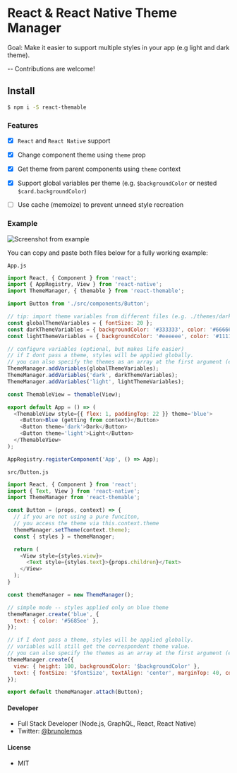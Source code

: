 # React & React Native Theme Manager

Goal: Make it easier to support multiple styles in your app (e.g light and dark theme).

-- Contributions are welcome!

## Install

```sh
$ npm i -S react-themable
```

### Features
 - [x] `React` and `React Native` support
 - [x] Change component theme using `theme` prop
 - [x] Get theme from parent components using `theme` context
 - [x] Support global variables per theme (e.g. `$backgroundColor` or nested `$card.backgroundColor`)
 - [ ] Use cache (memoize) to prevent unneed style recreation


### Example

![Screenshot from example](https://raw.githubusercontent.com/brunolemos/react-themable/master/example.png)

You can copy and paste both files below for a fully working example:

`App.js`
```js
import React, { Component } from 'react';
import { AppRegistry, View } from 'react-native';
import ThemeManager, { themable } from 'react-themable';

import Button from './src/components/Button';

// tip: import theme variables from different files (e.g. ./themes/dark.theme.js)
const globalThemeVariables = { fontSize: 20 };
const darkThemeVariables = { backgroundColor: '#333333', color: '#666666' };
const lightThemeVariables = { backgroundColor: '#eeeeee', color: '#111111' };

// configure variables (optional, but makes life easier)
// if I dont pass a theme, styles will be applied globally.
// you can also specify the themes as an array at the first argument (e.g. ['dark', 'light'])
ThemeManager.addVariables(globalThemeVariables);
ThemeManager.addVariables('dark', darkThemeVariables);
ThemeManager.addVariables('light', lightThemeVariables);

const ThemableView = themable(View);

export default App = () => (
  <ThemableView style={{ flex: 1, paddingTop: 22 }} theme='blue'>
    <Button>Blue (getting from context)</Button>
    <Button theme='dark'>Dark</Button>
    <Button theme='light'>Light</Button>
  </ThemableView>
);

AppRegistry.registerComponent('App', () => App);
```

`src/Button.js`
```js
import React, { Component } from 'react';
import { Text, View } from 'react-native';
import ThemeManager from 'react-themable';

const Button = (props, context) => {
  // if you are not using a pure funciton,
  // you access the theme via this.context.theme
  themeManager.setTheme(context.theme);
  const { styles } = themeManager;

  return (
    <View style={styles.view}>
      <Text style={styles.text}>{props.children}</Text>
    </View>
  );
}

const themeManager = new ThemeManager();

// simple mode -- styles applied only on blue theme
themeManager.create('blue', {
  text: { color: '#5685ee' },
});

// if I dont pass a theme, styles will be applied globally.
// variables will still get the correspondent theme value.
// you can also specify the themes as an array at the first argument (e.g. ['dark', 'light'])
themeManager.create({
  view: { height: 100, backgroundColor: '$backgroundColor' },
  text: { fontSize: '$fontSize', textAlign: 'center', marginTop: 40, color: '$textColor'}
});

export default themeManager.attach(Button);
```



#### Developer
- Full Stack Developer (Node.js, GraphQL, React, React Native)
- Twitter: [@brunolemos](https://twitter.com/brunolemos)

#### License
- MIT
